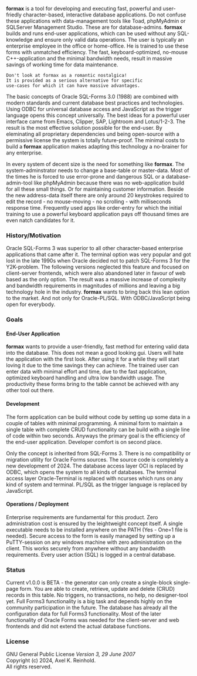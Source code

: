 **formax** is a tool for developing and executing fast,
powerful and user-friedly character-based, interactive
database applications. Do not confuse these applications
with data-management tools like Toad, phpMyAdmin or
SQLServer Management Studio. These are for database-admins.
**formax** builds and runs end-user applications, which can
be used without any SQL-knowledge and ensure only valid data
operations. The user is typically an enterprise employee in
the office or home-office. He is trained to use these forms
with unmatched efficiency. The fast, keyboard-optimized,
no-mouse C++-application and the minimal bandwidth needs,
result in massive savings of working time for data
maintenance.
~~~
Don't look at formax as a romantic nostalgica!
It is provided as a serious alternative for specific
use-cases for which it can have massive advantages.
~~~
The basic concepts of Oracle SQL-Forms 3.0 (1988) are
combined with modern standards and current database best
practices and technologies. Using ODBC for universal database
access and JavaScript as the trigger language opens this
concept universally. The best ideas for a powerful user
interface came from Emacs, Clipper, SAP, Lightroom and
Lotus/1-2-3. The result is the most effective solution
possible for the end-user. By eleminating all proprietary
dependencies und being open-source with a permissive license
the system is totally future-proof. The minimal costs to
build a **formax** application makes adapting this
technology a no-brainer for any enterprise.

In every system of decent size is the need for something
like **formax**. The system-adminstrator needs to change a
base-table or master-data. Most of the times he is forced to
use error-prone and dangerous SQL or a database-admin-tool
like phpMyAdmin because there was no web-application build
for all these small things. Or for maintaining customer
information. Beside the new address-data itself there are
only around 20 keystrokes required to edit the record - no
mouse-moving - no scrolling - with milliseconds response
time. Frequently used apps like order-entry for which the
initial training to use a powerful keyboard application pays
off thousand times are even natch candidates for it.

### History/Motivation

Oracle SQL-Forms 3 was superior to all other character-based
enterprise applications that came after it. The terminal
option was very popular and got lost in the late 1990s when
Oracle decided not to patch SQL-Forms 3 for the Y2K-problem.
The following versions neglected this feature and focused on
client-server frontends, which were also abandoned later in
favour of web based as the only option. The result was a
massive increase of complexity and bandwidth requirements in
magnitudes of millions and leaving a big technology hole in
the industry. **formax** wants to bring back this lean
option to the market. And not only for Oracle-PL/SQL. With
ODBC/JavaScript being open for everybody.

### Goals

#### End-User Application

**formax** wants to provide a user-friendly, fast method for
entering valid data into the database. This does not mean a
good looking gui. Users will hate the application with the
first look. After using it for a while they will start
loving it due to the time savings they can achieve. The
trained user can enter data with minimal effort and time,
due to the fast application, optimized keyboard handling and
ultra low bandwidth usage. The productivity these forms
bring to the table cannot be achieved with any other tool
out there.

#### Development

The form application can be build without code by setting up
some data in a couple of tables with minimal programming. A
minimal form to maintain a single table with complete CRUD
functionality can be build with a single line of code within
two seconds. Anyways the primary goal is the efficiency of
the end-user application. Developer comfort is on second
place.

Only the concept is inherited from SQL-Forms 3. There is no
compatibility or migration utility for Oracle Forms sources.
The source code is completely a new development of 2024.
The database access layer OCI is replaced by ODBC, which
opens the system to all kinds of databases. The terminal
access layer Oracle-Terminal is replaced with ncurses which
runs on any kind of system and terminal. PL/SQL as the
trigger language is replaced by JavaScript.

#### Operations / Deployment

Enterprise requirements are fundamental for this product.
Zero administration cost is ensured by the leightweight
concept itself. A single executable needs to be installed
anywhere on the PATH (Yes - One=1 file is needed). Secure
access to the form is easily managed by setting up a
PuTTY-session on any windows machine with zero
administration on the client. This works securely from
anywhere without any bandwidth requirements. Every user
action (SQL) is logged in a central database.

### Status

Current v1.0.0 is BETA - the generator can only create a
single-block single-page form. You are able to create,
retrieve, update and delete (CRUD) records in this table.
No triggers, no transactions, no help, no designer-tool yet.
Full Forms3 functionality is a big task and depends highly
on the community participation in the future. The database
has already all the configuration data for full Forms3
functionality. Most of the later functionality of Oracle
Forms was needed for the client-server and web frontends and
did not extend the actual database functions.

### License

GNU General Public License _Version 3, 29 June 2007_  
Copyright (c) 2024, Axel K. Reinhold.  
All rights reserved.

